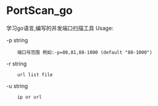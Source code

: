# PortScan_go
学习go语言,编写的并发端口扫描工具
Usage:

  -p string
  
        端口号范围 例如:-p=80,81,88-1000 (default "80-1000")
        
  -r string
  
        url list file
        
  -u string
  
        ip or url
        
